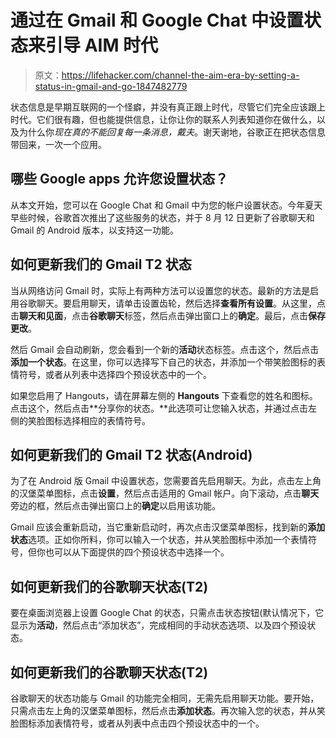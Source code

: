 # 通过在 Gmail 和 Google Chat 中设置状态来引导 AIM 时代

> 原文：<https://lifehacker.com/channel-the-aim-era-by-setting-a-status-in-gmail-and-go-1847482779>

状态信息是早期互联网的一个怪癖，并没有真正跟上时代，尽管它们完全应该跟上时代。它们很有趣，但也能提供信息，让你让你的联系人列表知道你在做什么，以及为什么你*现在真的不能回复每一条消息，戴夫*。谢天谢地，谷歌正在把状态信息带回来，一次一个应用。



## 哪些 Google apps 允许您设置状态？

从本文开始，您可以在 Google Chat 和 Gmail 中为您的帐户设置状态。今年夏天早些时候，谷歌首次推出了这些服务的状态，并于 8 月 12 日更新了谷歌聊天和 Gmail 的 Android 版本，以支持这一功能。

## 如何更新我们的 Gmail T2 状态

当从网络访问 Gmail 时，实际上有两种方法可以设置您的状态。最新的方法是启用谷歌聊天。要启用聊天，请单击设置齿轮，然后选择**查看所有设置**。从这里，点击**聊天和见面**，点击**谷歌聊天**标签，然后点击弹出窗口上的**确定**。最后，点击**保存更改**。

然后 Gmail 会自动刷新，您会看到一个新的**活动**状态标签。点击这个，然后点击**添加一个状态**。在这里，你可以选择写下自己的状态，并添加一个带笑脸图标的表情符号，或者从列表中选择四个预设状态中的一个。

如果您启用了 Hangouts，请在屏幕左侧的 **Hangouts** 下查看您的姓名和图标。点击这个，然后点击**分享你的状态。**此选项可让您输入状态，并通过点击左侧的笑脸图标选择相应的表情符号。

## 如何更新我们的 Gmail T2 状态(Android)

为了在 Android 版 Gmail 中设置状态，您需要首先启用聊天。为此，点击左上角的汉堡菜单图标，点击**设置**，然后点击适用的 Gmail 帐户。向下滚动，点击**聊天**旁边的框，然后点击弹出窗口上的**确定**以启用该功能。

Gmail 应该会重新启动，当它重新启动时，再次点击汉堡菜单图标，找到新的**添加状态**选项。正如你所料，你可以输入一个状态，并从笑脸图标中添加一个表情符号，但你也可以从下面提供的四个预设状态中选择一个。

## 如何更新我们的谷歌聊天状态(T2)

要在桌面浏览器上设置 Google Chat 的状态，只需点击状态按钮(默认情况下，它显示为**活动**，然后点击“添加状态”，完成相同的手动状态选项、以及四个预设状态。

## 如何更新我们的谷歌聊天状态(T2)

谷歌聊天的状态功能与 Gmail 的功能完全相同，无需先启用聊天功能。要开始，只需点击左上角的汉堡菜单图标，然后点击**添加状态**。再次输入您的状态，并从笑脸图标添加表情符号，或者从列表中点击四个预设状态中的一个。